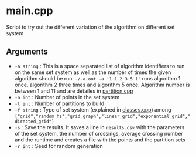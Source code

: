 # main.cpp

Script to try out the different variation of the algorithm on different set system

## Arguments

- `-a string` : This is a space separated list of algorithm identifiers to run on the same set system as well as the number of times the given algorithm should be run.
`./.a.out -a '1 1 2 3 5 1'` runs algorithm 1 once, algorithm 2 three times and algorithm 5 once. Algorithm number is between 1 and 11 and are detailes in [partition.cpp](./partition.md)
- `-n int` : Number of points in the set system
- `-t int` : Number of partitions to build
- `-f string` : Type of set system (explained in [classes.cpp](./classes.md)) among `["grid","random_hs","grid_graph","linear_grid","exponential_grid","directed_grid"]`
- `-s` : Save the results. It saves a line in `results.csv` with the parameters of the set system, the number of crossings, average crossing number and the runtime and creates a file with the points and the partition sets
- `-r int` : Seed for random generation 
